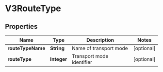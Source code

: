 
# V3RouteType

## Properties
Name | Type | Description | Notes
------------ | ------------- | ------------- | -------------
**routeTypeName** | **String** | Name of transport mode |  [optional]
**routeType** | **Integer** | Transport mode identifier |  [optional]



